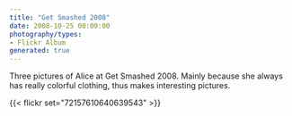 ```yaml
---
title: "Get Smashed 2008"
date: 2008-10-25 00:00:00
photography/types:
- Flickr Album
generated: true
---
```

Three pictures of Alice at Get Smashed 2008.  Mainly because she always has really colorful clothing, thus makes interesting pictures.

{{< flickr set="72157610640639543" >}}
